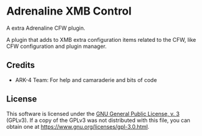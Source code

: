 # Adrenaline XMB Control

A extra Adrenaline CFW plugin.

A plugin that adds to XMB extra configuration items related to the CFW, like CFW configuration and plugin manager.

## Credits

 - ARK-4 Team: For help and camaraderie and bits of code

## License

This software is licensed under the [GNU General Public License, v. 3](./../LICENSE)
(GPLv3). If a copy of the GPLv3 was not distributed with this file, you can obtain
one at https://www.gnu.org/licenses/gpl-3.0.html.